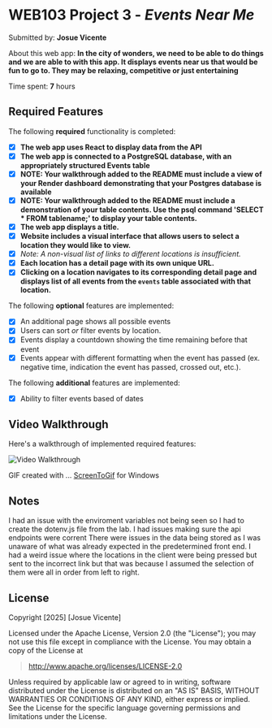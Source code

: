 # WEB103 Project 3 - *Events Near Me*

Submitted by: **Josue Vicente**

About this web app: **In the city of wonders, we need to be able to do things and we are able to with this app. It displays events near us that would be fun to go to. They may be relaxing, competitive or just entertaining**

Time spent: **7** hours

## Required Features

The following **required** functionality is completed:

<!-- Make sure to check off completed functionality below -->

- [X] **The web app uses React to display data from the API**
- [X] **The web app is connected to a PostgreSQL database, with an appropriately structured Events table**
- [X]  **NOTE: Your walkthrough added to the README must include a view of your Render dashboard demonstrating that your Postgres database is available**
- [X]  **NOTE: Your walkthrough added to the README must include a demonstration of your table contents. Use the psql command 'SELECT * FROM tablename;' to display your table contents.**
- [X] **The web app displays a title.**
- [X] **Website includes a visual interface that allows users to select a location they would like to view.**
- [X] *Note: A non-visual list of links to different locations is insufficient.* 
- [X] **Each location has a detail page with its own unique URL.**
- [X] **Clicking on a location navigates to its corresponding detail page and displays list of all events from the `events` table associated with that location.**

The following **optional** features are implemented:

- [X] An additional page shows all possible events
- [X] Users can sort *or* filter events by location.
- [X] Events display a countdown showing the time remaining before that event
- [X] Events appear with different formatting when the event has passed (ex. negative time, indication the event has passed, crossed out, etc.).

The following **additional** features are implemented:

- [X] Ability to filter events based of dates

## Video Walkthrough

Here's a walkthrough of implemented required features:

<img src='Web103 Project 3.gif' title='Video Walkthrough' width='' alt='Video Walkthrough' />

<!-- Replace this with whatever GIF tool you used! -->
GIF created with ...
[ScreenToGif](https://www.screentogif.com/) for Windows

## Notes

I had an issue with the enviroment variables not being seen so I had to create the dotenv.js file from the lab.
I had issues making sure the api endpoints were corrent
There were issues in the data being stored as I was unaware of what was already expected in the predetermined front end.
I had a weird issue where the locations in the client were being pressed but sent to the incorrect link but that was because I assumed the selection of them were all in order from left to right.

## License

Copyright [2025] [Josue Vicente]

Licensed under the Apache License, Version 2.0 (the "License"); you may not use this file except in compliance with the License. You may obtain a copy of the License at

> http://www.apache.org/licenses/LICENSE-2.0

Unless required by applicable law or agreed to in writing, software distributed under the License is distributed on an "AS IS" BASIS, WITHOUT WARRANTIES OR CONDITIONS OF ANY KIND, either express or implied. See the License for the specific language governing permissions and limitations under the License.

